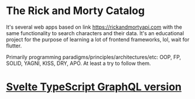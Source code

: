 # The Rick and Morty Catalog

It's several web apps based on link https://rickandmortyapi.com with the same functionality to search characters and their data. It's an educational project for the purpose of learning a lot of frontend frameworks, lol, wait for flutter.

Primarily programming paradigms/principles/architectures/etc: OOP, FP, SOLID, YAGNI, KISS, DRY, APO. At least a try to follow them.


# [Svelte TypeScript GraphQL version](https://github.com/oxxxxxy/The-Rick-and-Morty-Catalog/tree/main/v-svelte-ts-graphql)

